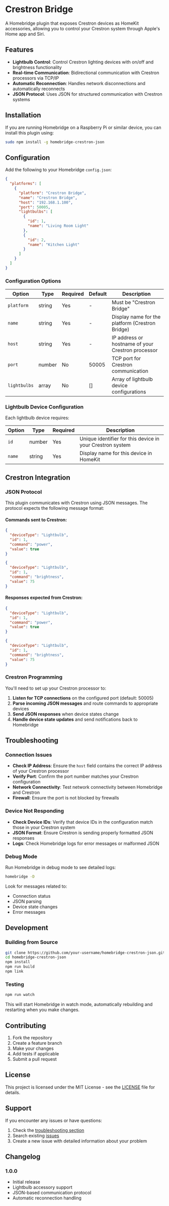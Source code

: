 # Crestron Bridge

A Homebridge plugin that exposes Crestron devices as HomeKit accessories, allowing you to control your Crestron system through Apple's Home app and Siri.

## Features

- **Lightbulb Control**: Control Crestron lighting devices with on/off and brightness functionality
- **Real-time Communication**: Bidirectional communication with Crestron processors via TCP/IP
- **Automatic Reconnection**: Handles network disconnections and automatically reconnects
- **JSON Protocol**: Uses JSON for structured communication with Crestron systems

## Installation

If you are running Homebridge on a Raspberry Pi or similar device, you can install this plugin using:

```bash
sudo npm install -g homebridge-crestron-json
```

## Configuration

Add the following to your Homebridge `config.json`:

```json
{
  "platforms": [
    {
      "platform": "Crestron Bridge",
      "name": "Crestron Bridge",
      "host": "192.168.1.100",
      "port": 50005,
      "lightbulbs": [
        {
          "id": 1,
          "name": "Living Room Light"
        },
        {
          "id": 2,
          "name": "Kitchen Light"
        }
      ]
    }
  ]
}
```

### Configuration Options

| Option       | Type   | Required | Default | Description                                       |
| ------------ | ------ | -------- | ------- | ------------------------------------------------- |
| `platform`   | string | Yes      | -       | Must be "Crestron Bridge"                         |
| `name`       | string | Yes      | -       | Display name for the platform (Crestron Bridge)   |
| `host`       | string | Yes      | -       | IP address or hostname of your Crestron processor |
| `port`       | number | No       | 50005   | TCP port for Crestron communication               |
| `lightbulbs` | array  | No       | []      | Array of lightbulb device configurations          |

### Lightbulb Device Configuration

Each lightbulb device requires:

| Option | Type   | Required | Description                                               |
| ------ | ------ | -------- | --------------------------------------------------------- |
| `id`   | number | Yes      | Unique identifier for this device in your Crestron system |
| `name` | string | Yes      | Display name for this device in HomeKit                   |

## Crestron Integration

### JSON Protocol

This plugin communicates with Crestron using JSON messages. The protocol expects the following message format:

#### Commands sent to Crestron:

```json
{
  "deviceType": "Lightbulb",
  "id": 1,
  "command": "power",
  "value": true
}
```

```json
{
  "deviceType": "Lightbulb",
  "id": 1,
  "command": "brightness",
  "value": 75
}
```

#### Responses expected from Crestron:

```json
{
  "deviceType": "Lightbulb",
  "id": 1,
  "command": "power",
  "value": true
}
```

```json
{
  "deviceType": "Lightbulb",
  "id": 1,
  "command": "brightness",
  "value": 75
}
```

### Crestron Programming

You'll need to set up your Crestron processor to:

1. **Listen for TCP connections** on the configured port (default: 50005)
2. **Parse incoming JSON messages** and route commands to appropriate devices
3. **Send JSON responses** when device states change
4. **Handle device state updates** and send notifications back to Homebridge

## Troubleshooting

### Connection Issues

- **Check IP Address**: Ensure the `host` field contains the correct IP address of your Crestron processor
- **Verify Port**: Confirm the port number matches your Crestron configuration
- **Network Connectivity**: Test network connectivity between Homebridge and Crestron
- **Firewall**: Ensure the port is not blocked by firewalls

### Device Not Responding

- **Check Device IDs**: Verify that device IDs in the configuration match those in your Crestron system
- **JSON Format**: Ensure Crestron is sending properly formatted JSON responses
- **Logs**: Check Homebridge logs for error messages or malformed JSON

### Debug Mode

Run Homebridge in debug mode to see detailed logs:

```bash
homebridge -D
```

Look for messages related to:

- Connection status
- JSON parsing
- Device state changes
- Error messages

## Development

### Building from Source

```bash
git clone https://github.com/your-username/homebridge-crestron-json.git
cd homebridge-crestron-json
npm install
npm run build
npm link
```

### Testing

```bash
npm run watch
```

This will start Homebridge in watch mode, automatically rebuilding and restarting when you make changes.

## Contributing

1. Fork the repository
2. Create a feature branch
3. Make your changes
4. Add tests if applicable
5. Submit a pull request

## License

This project is licensed under the MIT License - see the [LICENSE](LICENSE) file for details.

## Support

If you encounter any issues or have questions:

1. Check the [troubleshooting section](#troubleshooting)
2. Search existing [issues](https://github.com/your-username/homebridge-crestron-json/issues)
3. Create a new issue with detailed information about your problem

## Changelog

### 1.0.0

- Initial release
- Lightbulb accessory support
- JSON-based communication protocol
- Automatic reconnection handling

